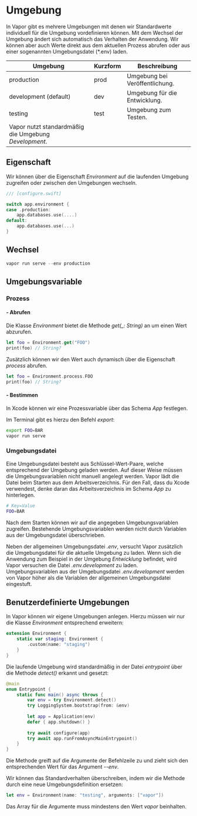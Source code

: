 # Umgebung

In Vapor gibt es mehrere Umgebungen mit denen wir Standardwerte individuell für die Umgebung vordefinieren können. Mit dem Wechsel der Umgebung ändert sich automatisch das Verhalten der Anwendung. Wir können aber auch Werte direkt aus dem aktuellen Prozess abrufen oder aus einer sogenannten Umgebungsdatei (*.env) laden.

| Umgebung              | Kurzform   | Beschreibung                                |
|-----------------------|------------|---------------------------------------------|
| production            | prod       | Umgebung bei Veröffentlichung.              |
| development (default) | dev        | Umgebung für die Entwicklung.               |
| testing               | test       | Umgebung zum Testen.                        |
| Vapor nutzt standardmäßig die Umgebung _Development_.                            |

## Eigenschaft

Wir können über die Eigenschaft _Environment_ auf die laufenden Umgebung zugreifen oder zwischen den Umgebungen wechseln.

```swift
/// [configure.swift]

switch app.environment {
case .production:
    app.databases.use(....)
default:
    app.databases.use(...)
}
```

## Wechsel

```swift
vapor run serve --env production
```

## Umgebungsvariable

### Prozess

#### - Abrufen

Die Klasse _Environment_ bietet die Methode *get(_: String)* an um einen Wert abzurufen.

```swift
let foo = Environment.get("FOO")
print(foo) // String?
```

Zusätzlich können wir den Wert auch dynamisch über die Eigenschaft _process_ abrufen.

```swift
let foo = Environment.process.FOO
print(foo) // String?
```

#### - Bestimmen

In Xcode können wir eine Prozessvariable über das Schema _App_ festlegen. 

Im Terminal gibt es hierzu den Befehl _export_:

```sh
export FOO=BAR
vapor run serve
```

### Umgebungsdatei

Eine Umgebungsdatei besteht aus Schlüssel-Wert-Paare, welche entsprechend der Umgebung geladen werden. Auf dieser Weise müssen die Umgebungsvariablen nicht manuell angelegt werden. Vapor lädt die Datei beim Starten aus dem Arbeitsverzeichnis. Für den Fall, dass du Xcode verwendest, denke daran das Arbeitsverzeichnis im Schema _App_ zu hinterlegen.

```sh
# Key=Value
FOO=BAR
```

Nach dem Starten können wir auf die angegeben Umgebungsvariablen zugreifen. Bestehende Umgebungsvariablen werden nicht durch Variablen aus der Umgebungsdatei überschrieben.

Neben der allgemeinen Umgebungsdatei _.env_, versucht Vapor zusätzlich die Umgebungsdatei für die aktuelle Umgebung zu laden. Wenn sich die Anwendung zum Beispiel in der Umgebung _Entwicklung_ befindet, wird Vapor versuchen die Datei _.env.development_ zu laden. Umgebungsvariablen aus der Umgebungsdatei _.env.development_ werden von Vapor höher als die Variablen der allgemeinen Umgebungsdatei eingestuft.

##  Benutzerdefinierte Umgebungen

In Vapor können wir eigene Umgebungen anlegen. Hierzu müssen wir nur die Klasse _Environment_  entsprechend erweitern:

```swift
extension Environment {
    static var staging: Environment {
        .custom(name: "staging")
    }
}
```

Die laufende Umgebung wird standardmäßig in der Datei _entrypoint_ über die Methode _detect()_ erkannt und gesetzt:

```swift
@main
enum Entrypoint {
    static func main() async throws {
        var env = try Environment.detect()
        try LoggingSystem.bootstrap(from: &env)
        
        let app = Application(env)
        defer { app.shutdown() }
        
        try await configure(app)
        try await app.runFromAsyncMainEntrypoint()
    }
}
```

Die Methode greift auf die Argumente der Befehlzeile zu und zieht sich den entsprechenden Wert für das Argument _--env_. 

Wir können das Standardverhalten überschreiben, indem wir die Methode durch eine neue Umgebungsdefinition ersetzen:

```swift
let env = Environment(name: "testing", arguments: ["vapor"])
```

Das Array für die Argumente muss mindestens den Wert _vapor_ beinhalten.